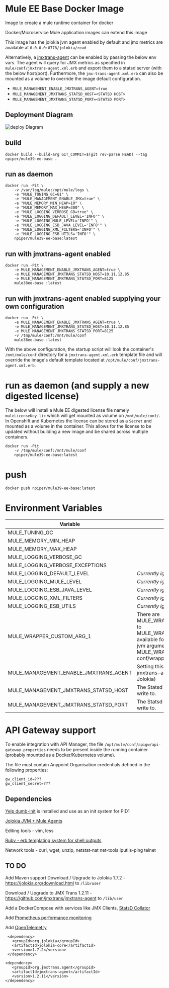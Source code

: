 # Mule EE Base Docker Image

Image to create a mule runtime container for docker

Docker/Microservice Mule application images can extend this image

This image has the jolokia jvm agent enabled by default and jmx metrics are available at `0.0.0.0:8778/jolokia/read`

Alternatively, a [jmxtrans-agent](https://github.com/jmxtrans/jmxtrans-agent) can be enabled by passing the below env vars. The agent will query for JMX metrics as specified in `mule/conf/jmxtrans-agent.xml.erb` and export them to a statsd server (with the below host/port). Furthermore, the `jmx-trans-agent.xml.erb` can also be mounted as a volume to override the image default configuration.

* `MULE_MANAGEMENT_ENABLE_JMXTRANS_AGENT=true`
* `MULE_MANAGEMENT_JMXTRANS_STATSD_HOST=<STATSD HOST>`
* `MULE_MANAGEMENT_JMXTRANS_STATSD_PORT=<STATSD PORT>`

## Deployment Diagram


![deploy Diagram](http://www.plantuml.com/plantuml/proxy?cache=no&src=https://raw.githubusercontent.com/mule-solveapuzzle/mule.docker/master/docs/deploy.puml)


## build
```
docker build --build-arg GIT_COMMIT=$(git rev-parse HEAD) --tag npiper/mule39-ee-base .
```

## run as daemon
```
docker run -Pit \
    -v /var/log/mule:/opt/mule/logs \
    -e "MULE_TUNING_GC=G1" \
    -e "MULE_MANAGEMENT_ENABLE_JMX=true" \
    -e "MULE_MEMORY_MIN_HEAP=10" \
    -e "MULE_MEMORY_MAX_HEAP=300" \
    -e "MULE_LOGGING_VERBOSE_GB=true" \
    -e "MULE_LOGGING_DEFAULT_LEVEL='INFO'" \
    -e "MULE_LOGGING_MULE_LEVEL='INFO'" \
    -e "MULE_LOGGING_ESB_JAVA_LEVEL='INFO'" \
    -e "MULE_LOGGING_XML_FILTERS='INFO'" \
    -e "MULE_LOGGING_ESB_UTILS='INFO'" \
    npiper/mule39-ee-base:latest
```
## run with jmxtrans-agent enabled
```
docker run -Pit \
    -e MULE_MANAGEMENT_ENABLE_JMXTRANS_AGENT=true \
    -e MULE_MANAGEMENT_JMXTRANS_STATSD_HOST=10.11.12.85
    -e MULE_MANAGEMENT_JMXTRANS_STATSD_PORT=8125
    mule38ee-base :latest
```
## run with jmxtrans-agent enabled supplying your own configuration
```
docker run -Pit \
    -e MULE_MANAGEMENT_ENABLE_JMXTRANS_AGENT=true \
    -e MULE_MANAGEMENT_JMXTRANS_STATSD_HOST=10.11.12.85
    -e MULE_MANAGEMENT_JMXTRANS_STATSD_PORT=8125
    -v /tmp/mule/conf:/mnt/mule/conf
    mule38ee-base :latest
```
With the above configuration, the startup script will look the container's `/mnt/mule/conf` directory for a `jmxtrans-agent.xml.erb` template file and will override the image's default template located at `/opt/mule/conf/jmxtrans-agent.xml.erb`.

# run as daemon (and supply a new digested license)
The below will install a Mule EE digested license file namely `muleLicenseKey.lic` which will get mounted as volume on `/mnt/mule/conf/`. 
In Openshift and Kubernetes the license can be stored as a `Secret` and mounted as a volume in the container. This allows for the license to be updated without building a new image and be shared across multiple containers.
```
docker run -Pit 
    -v /tmp/mule/conf:/mnt/mule/conf
    npiper/mule39-ee-base:latest
```

# push
```
docker push npiper/mule39-ee-base:latest
```

# Environment Variables


| Variable | Description
| -------- | -----------
| MULE_TUNING_GC |
| MULE_MEMORY_MIN_HEAP |
| MULE_MEMORY_MAX_HEAP |
| MULE_LOGGING_VERBOSE_GC |
| MULE_LOGGING_VERBOSE_EXCEPTIONS |
| MULE_LOGGING_DEFAULT_LEVEL | _Currently ignored_
| MULE_LOGGING_MULE_LEVEL | _Currently ignored_
| MULE_LOGGING_ESB_JAVA_LEVEL | _Currently ignored_
| MULE_LOGGING_XML_FILTERS | _Currently ignored_
| MULE_LOGGING_ESB_UTILS | _Currently ignored_
| MULE_WRAPPER_CUSTOM_ARG_1 | There are MULE_WRAPPER_CUSTOM_ARG_1 to MULE_WRAPPER_CUSTOM_ARG_10 available for defining extra custom jvm arguments, if more needed, add MULE_WRAPPER_CUSTOM_ARG_<n> to conf/wrapper.conf.erb
| MULE_MANAGEMENT_ENABLE_JMXTRANS_AGENT | Setting this to true will enable jmxtrans-agent (and disable Jolokia)
| MULE_MANAGEMENT_JMXTRANS_STATSD_HOST | The Statsd host jmxtrans-agent will write to.
| MULE_MANAGEMENT_JMXTRANS_STATSD_PORT | The Statsd port jmxtrans-agent will write to.

# API Gateway support

To enable integration with API Manager, the file `/opt/mule/conf/apigw/api-gateway.properties` needs to be present inside the running container (probably mounted as a Docker/Kubernetes volume).

The file must contain Anypoint Organisation credentials defined in the following properties:

```
gw_client_id=???
gw_client_secret=???
```

## Dependencies

[Yelp dumb-init](https://github.com/Yelp/dumb-init) is installed and use as an init system for PID1

[Jolokia JVM + Mule Agents](https://jolokia.org/agent/mule.html)

Editing tools - vim, less

[Ruby - erb templating system for shell outputs](https://docs.ruby-lang.org/en/2.3.0/ERB.html)

Network tools - curl, wget, unzip, netstat-nat net-tools iputils-ping telnet

## TO DO

Add Maven support
Download / Upgrade to Jolokia 1.7.2 - https://jolokia.org/download.html to `/lib/user`

Download / Upgrade to JMX Trans 1.2.11 - https://github.com/jmxtrans/jmxtrans-agent to `/lib/user`

Add a DockerCompose with services like JMX Clients, [StatsD Collator](https://hub.docker.com/r/statsd/statsd)

Add [Prometheus performance monitoring](https://prometheus.io/docs/prometheus/latest/installation/)

Add [OpenTelemetry](https://github.com/avioconsulting/mule-opentelemetry-module)


```
 <dependency>
   <groupId>org.jolokia</groupId>
   <artifactId>jolokia-core</artifactId>
   <version>1.7.2</version>
 </dependency>
 ```

 ```
 <dependency>
    <groupId>org.jmxtrans.agent</groupId>
    <artifactId>jmxtrans-agent</artifactId>
    <version>1.2.11</version>
</dependency>
```